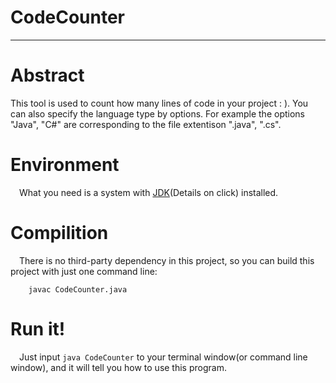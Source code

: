 # CodeCounter
------------------------------------------

# Abstract

This tool is used to count how many lines of code in your project : ). You can also specify the language type by options. For example the options "Java", "C#" are corresponding to the file extentison ".java", ".cs". 

# Environment

&emsp;What you need is a system with [JDK](https://docs.oracle.com/javase/8/docs/technotes/guides/install/install_overview.html)(Details on click) installed.


# Compilition 

&emsp;There is no third-party dependency in this project, so you can build this project with just one command line:
		
		javac CodeCounter.java

# Run it!

&emsp;Just input `java CodeCounter` to your terminal window(or command line window), and it will tell you how to use this program.




